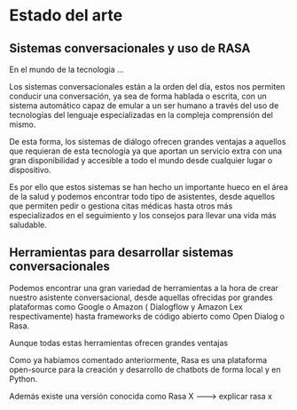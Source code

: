 # Estado del arte
## Sistemas conversacionales y uso de RASA

En el mundo de la tecnologia ...

Los sistemas conversacionales están a la orden del día, estos nos permiten conducir una conversación, ya sea de forma hablada o escrita, con un sistema automático capaz de emular a un ser humano a través del uso de tecnologías del lenguaje especializadas en la compleja comprensión del mismo.

De esta forma, los sistemas de diálogo ofrecen grandes ventajas a aquellos que requieran de esta tecnología ya que aportan un servicio extra con una gran disponibilidad y accesible a todo el mundo desde cualquier lugar o dispositivo. 

Es por ello que estos sistemas se han hecho un importante hueco en el área de la salud y podemos encontrar todo tipo de asistentes, desde aquellos que permiten pedir o gestiona citas médicas hasta otros más especializados en el seguimiento y los consejos para llevar una vida más saludable.

## Herramientas para desarrollar sistemas conversacionales

Podemos encontrar una gran variedad de herramientas a la hora de crear nuestro asistente conversacional, desde aquellas ofrecidas por grandes plataformas como Google o Amazon ( Dialogflow y Amazon Lex respectivamente) hasta frameworks de código abierto como Open Dialog o Rasa.

Aunque todas estas herramientas ofrecen grandes ventajas


Como ya habíamos comentado anteriormente, Rasa es una plataforma open-source para la creación y desarrollo de chatbots de forma local y en Python.

Además existe una versión conocida como Rasa X 
 ---> explicar rasa x